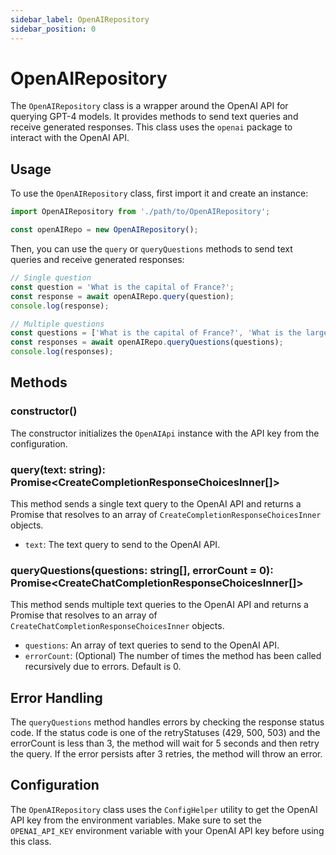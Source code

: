 ```yaml
---
sidebar_label: OpenAIRepository
sidebar_position: 0
---
```

# OpenAIRepository

The `OpenAIRepository` class is a wrapper around the OpenAI API for querying GPT-4 models. It provides methods to send text queries and receive generated responses. This class uses the `openai` package to interact with the OpenAI API.

## Usage

To use the `OpenAIRepository` class, first import it and create an instance:

```javascript
import OpenAIRepository from './path/to/OpenAIRepository';

const openAIRepo = new OpenAIRepository();
```

Then, you can use the `query` or `queryQuestions` methods to send text queries and receive generated responses:

```javascript
// Single question
const question = 'What is the capital of France?';
const response = await openAIRepo.query(question);
console.log(response);

// Multiple questions
const questions = ['What is the capital of France?', 'What is the largest planet in our solar system?'];
const responses = await openAIRepo.queryQuestions(questions);
console.log(responses);
```

## Methods

### constructor()

The constructor initializes the `OpenAIApi` instance with the API key from the configuration.

### query(text: string): Promise<CreateCompletionResponseChoicesInner[]>

This method sends a single text query to the OpenAI API and returns a Promise that resolves to an array of `CreateCompletionResponseChoicesInner` objects.

- `text`: The text query to send to the OpenAI API.

### queryQuestions(questions: string[], errorCount = 0): Promise<CreateChatCompletionResponseChoicesInner[]>

This method sends multiple text queries to the OpenAI API and returns a Promise that resolves to an array of `CreateChatCompletionResponseChoicesInner` objects.

- `questions`: An array of text queries to send to the OpenAI API.
- `errorCount`: (Optional) The number of times the method has been called recursively due to errors. Default is 0.

## Error Handling

The `queryQuestions` method handles errors by checking the response status code. If the status code is one of the retryStatuses (429, 500, 503) and the errorCount is less than 3, the method will wait for 5 seconds and then retry the query. If the error persists after 3 retries, the method will throw an error.

## Configuration

The `OpenAIRepository` class uses the `ConfigHelper` utility to get the OpenAI API key from the environment variables. Make sure to set the `OPENAI_API_KEY` environment variable with your OpenAI API key before using this class.